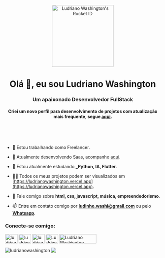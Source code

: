 <div align="center">
  <a href="https://app.rocketseat.com.br/me/ludrianowashington">
    <img src="https://app.rocketseat.com.br/api/rocketid/share?slug=ludrianowashington&type=card" width="200" alt="Ludriano Washington's Rocket ID"/>
  </a>
</div>

<h1 align="center">Olá 👋, eu sou Ludriano Washington</h1>
<h3 align="center">Um apaixonado Desenvolvedor FullStack</h3>
<h4 align="center">Criei um novo perfil para desenvolvimento de projetos com atualização mais frequente, segue <a href="https://github.com/ludrianow">aqui</a>.</h4>

<br/><br/><br/>

- 🔭 Estou trabalhando como Freelancer.

- 📂 Atualmente desenvolvendo Saas, acompanhe [aqui](https://github.com/ludrianow).

- 🌱 Estou atualmente estudando **_Python, IA, Flutter**.

- 👨‍💻 Todos os meus projetos podem ser visualizados em [https://ludrianowashington.vercel.app](https://ludrianowashington.vercel.app).

- 💬 Fale comigo sobre **html, css, javascript, música, empreendedorismo**.

- 📫 Entre em contato comigo por **ludinho.washi@gmail.com** ou pelo [**Whatsapp**](https://wa.me/5581999895415).

<h3 align="left">Conecte-se comigo:</h3>
<p align="left">
<a href="https://linkedin.com/in/ludrianowashington" target="blank"><img align="center" src="https://raw.githubusercontent.com/rahuldkjain/github-profile-readme-generator/master/src/images/icons/Social/linked-in-alt.svg" alt="ludrianowashington" height="30" width="40" /></a>
<a href="https://fb.com/ludriano.washington" target="blank"><img align="center" src="https://raw.githubusercontent.com/rahuldkjain/github-profile-readme-generator/master/src/images/icons/Social/facebook.svg" alt="ludriano.washington" height="30" width="40" /></a>
<a href="https://instagram.com/ludrianowashington" target="blank"><img align="center" src="https://raw.githubusercontent.com/rahuldkjain/github-profile-readme-generator/master/src/images/icons/Social/instagram.svg" alt="ludrianowashington" height="30" width="40" /></a>
<a href="https://discord.gg/Ludriano Washington#3028" target="blank"><img align="center" src="https://raw.githubusercontent.com/rahuldkjain/github-profile-readme-generator/master/src/images/icons/Social/discord.svg" alt="Ludriano Washington#3028" height="30" width="40" /></a>
  <a href="https://app.rocketseat.com.br/me/ludrianowashington" target="blank"><img align="center" src="https://camo.githubusercontent.com/8fbfa348fb90d2b3fb95d49c9534e1bf2c6540651ce06b483910770d472ea0e1/68747470733a2f2f73332d73612d656173742d312e616d617a6f6e6177732e636f6d2f726f636b6574736561742d63646e2f726f636b6574736561745f6c6f676f5f726f78612e706e67" alt="Ludriano Washington" height="30" width="120" /></a>
</p>

<p><img align="left" src="https://github-readme-stats.vercel.app/api/top-langs?theme=radical&username=ludrianowashington&show_icons=true&locale=en&layout=pie" alt="ludrianowashington" /></p>
<a href="https://github.com/ludrianowashington">
  <img align="center" src="https://github-readme-stats.vercel.app/api?username=ludrianowashington&show_icons=true&theme=midnight-purple&include_all_commits=true&count_private=true" />
</a>
<!-- <a href="https://github.com/ludrianowashington">
  <img align="center" src="https://github-readme-stats.vercel.app/api/top-langs/?username=ludrianowashington" />
</a> -->
